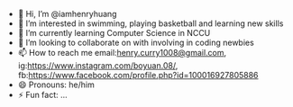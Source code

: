 - 👋 Hi, I’m @iamhenryhuang
- 👀 I’m interested in swimming, playing basketball and learning new skills
- 🌱 I’m currently learning Computer Science in NCCU
- 💞️ I’m looking to collaborate on with involving in coding newbies
- 📫 How to reach me email:henry.curry1008@gmail.com, ig:https://www.instagram.com/boyuan.08/, fb:https://www.facebook.com/profile.php?id=100016927805886
- 😄 Pronouns: he/him
- ⚡ Fun fact: ...

<!---
iamhenryhuang/iamhenryhuang is a ✨ special ✨ repository because its `README.md` (this file) appears on your GitHub profile.
You can click the Preview link to take a look at your changes.
--->
